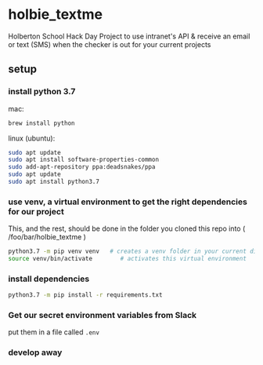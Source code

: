 # holbie_textme

Holberton School Hack Day Project to use intranet's API &amp; receive an email or text (SMS) when the checker is out for your current projects

## setup

### install python 3.7

mac:

```bash
brew install python
```

linux (ubuntu):

```bash
sudo apt update
sudo apt install software-properties-common
sudo add-apt-repository ppa:deadsnakes/ppa
sudo apt update
sudo apt install python3.7
```

### use venv, a virtual environment to get the right dependencies for our project

This, and the rest, should be done in the folder you cloned this repo into ( /foo/bar/holbie_textme )

```bash
python3.7 -m pip venv venv   # creates a venv folder in your current directory
source venv/bin/activate        # activates this virtual environment
```

### install dependencies

```bash
python3.7 -m pip install -r requirements.txt
```

### Get our secret environment variables from Slack

put them in a file called ```.env```

### develop away
